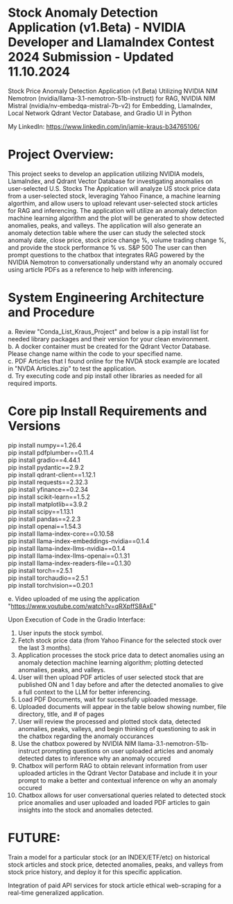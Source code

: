 # Stock Anomaly Detection Application (v1.Beta) - NVIDIA Developer and LlamaIndex Contest 2024 Submission - Updated 11.10.2024
Stock Price Anomaly Detection Application (v1.Beta) Utilizing NVIDIA NIM Nemotron (nvidia/llama-3.1-nemotron-51b-instruct) for RAG, NVIDIA NIM Mistral (nvidia/nv-embedqa-mistral-7b-v2) for Embedding, LlamaIndex, Local Network Qdrant Vector Database, and Gradio UI in Python

My LinkedIn: https://www.linkedin.com/in/jamie-kraus-b34765106/

# Project Overview: 

This project seeks to develop an application utilizing NVIDIA models, LlamaIndex, and Qdrant Vector Database for investigating anomalies on user-selected U.S. Stocks
The Applcation will analyze US stock price data from a user-selected stock, leveraging Yahoo Finance, a machine learning algorthim, and allow users to upload relevant user-selected stock articles for RAG and inferencing.
The application will utilize an anomaly detection machine learning algorithm and the plot will be generated to show detected anomalies, peaks, and valleys.
The application will also generate an anomaly detection table where the user can study the selected stock anomaly date, close price, stock price change %, volume trading change %, and provide the stock performance % vs. S&P 500
The user can then prompt questions to the chatbox that integrates RAG powered by the NVIDIA Nemotron to conversationally understand why an anomaly occured using article PDFs as a reference to help with inferencing.

# System Engineering Architecture and Procedure

a. Review "Conda_List_Kraus_Project" and below is a pip install list for needed library packages and their version for your clean environment. \
b. A docker container must be created for the Qdrant Vector Database. Please change name within the code to your specified name. \
c. PDF Articles that I found online for the NVDA stock example are located in "NVDA Articles.zip" to test the application. \
d. Try executing code and pip install other libraries as needed for all required imports. 

# Core pip Install Requirements and Versions

pip install numpy==1.26.4 \
pip install pdfplumber==0.11.4 \
pip install gradio==4.44.1 \
pip install pydantic==2.9.2 \
pip install qdrant-client==1.12.1 \
pip install requests==2.32.3 \
pip install yfinance==0.2.34 \
pip install scikit-learn==1.5.2 \
pip install matplotlib==3.9.2 \
pip install scipy==1.13.1 \
pip install pandas==2.2.3 \
pip install openai==1.54.3 \
pip install llama-index-core==0.10.58 \
pip install llama-index-embeddings-nvidia==0.1.4 \
pip install llama-index-llms-nvidia==0.1.4 \
pip install llama-index-llms-openai==0.1.31 \
pip install llama-index-readers-file==0.1.30 \
pip install torch==2.5.1 \
pip install torchaudio==2.5.1 \
pip install torchvision==0.20.1 

e. Video uploaded of me using the application "https://www.youtube.com/watch?v=qRXpffS8AxE"

Upon Execution of Code in the Gradio Interface:
1. User inputs the stock symbol.
2. Fetch stock price data (from Yahoo Finance for the selected stock over the last 3 months).
3. Application processes the stock price data to detect anomalies using an anomaly detection machine learning algorithm; plotting detected anomalies, peaks, and valleys.
4. User will then upload PDF articles of user selected stock that are published ON and 1 day before and after the detected anomalies to give a full context to the LLM for better inferencing.
5. Load PDF Documents, wait for sucessfully uploaded message. 
6. Uploaded documents will appear in the table below showing number, file directory, title, and # of pages
7. User will review the processed and plotted stock data, detected anomalies, peaks, valleys, and begin thinking of questioning to ask in the chatbox regarding the anomaly occurances
8. Use the chatbox powered by NVIDIA NIM llama-3.1-nemotron-51b-instruct prompting questions on user uploaded articles and anomaly detected dates to inference why an anomaly occured
9. Chatbox will perform RAG to obtain relevant information from user uploaded articles in the Qdrant Vector Database and include it in your prompt to make a better and contextual inference on why an anomaly occured
10. Chatbox allows for user conversational queries related to detected stock price anomalies and user uploaded and loaded PDF articles to gain insights into the stock and anomalies detected.

# FUTURE: 

Train a model for a particular stock (or an INDEX/ETF/etc) on historical stock articles and stock price, detected anomalies, peaks, and valleys from stock price history, and deploy it for this specific application. 

Integration of paid API services for stock article ethical web-scraping for a real-time generalized application. 
